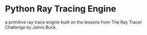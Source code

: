 # Python Ray Tracing Engine
a primitive ray trace engine built on the lessons from The Ray Tracer Challenge by Jamis Buck. 
